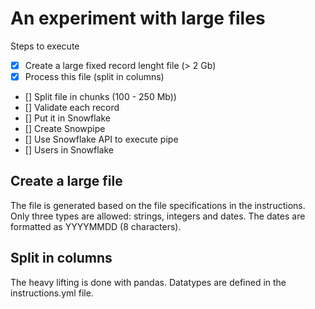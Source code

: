 # An experiment with large files

Steps to execute

- [x] Create a large fixed record lenght file (> 2 Gb)
- [x] Process this file (split in columns)
- [] Split file in chunks (100 - 250 Mb))
- [] Validate each record
- [] Put it in Snowflake
- [] Create Snowpipe
- [] Use Snowflake API to execute pipe
- [] Users in Snowflake


## Create a large file
The file is generated based on the file specifications in the instructions. Only three types are allowed: strings, integers and dates. The dates are formatted as YYYYMMDD (8 characters).

## Split in columns
The heavy lifting is done with pandas. Datatypes are defined in the instructions.yml file.
